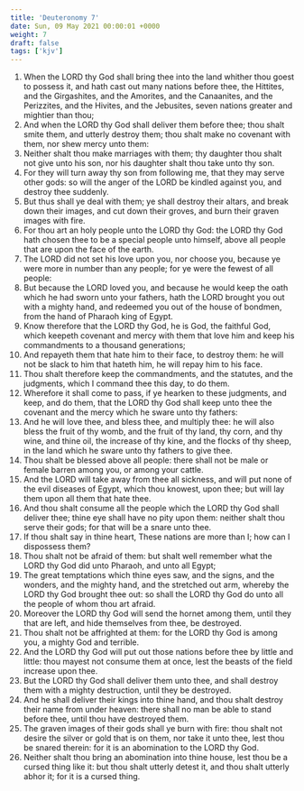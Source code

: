 ```yaml
---
title: 'Deuteronomy 7'
date: Sun, 09 May 2021 00:00:01 +0000
weight: 7
draft: false
tags: ['kjv'] 
---
```


1. When the LORD thy God shall bring thee into the land whither thou goest to possess it, and hath cast out many nations before thee, the Hittites, and the Girgashites, and the Amorites, and the Canaanites, and the Perizzites, and the Hivites, and the Jebusites, seven nations greater and mightier than thou;
2. And when the LORD thy God shall deliver them before thee; thou shalt smite them, and utterly destroy them; thou shalt make no covenant with them, nor shew mercy unto them:
3. Neither shalt thou make marriages with them; thy daughter thou shalt not give unto his son, nor his daughter shalt thou take unto thy son.
4. For they will turn away thy son from following me, that they may serve other gods: so will the anger of the LORD be kindled against you, and destroy thee suddenly.
5. But thus shall ye deal with them; ye shall destroy their altars, and break down their images, and cut down their groves, and burn their graven images with fire.
6. For thou art an holy people unto the LORD thy God: the LORD thy God hath chosen thee to be a special people unto himself, above all people that are upon the face of the earth.
7. The LORD did not set his love upon you, nor choose you, because ye were more in number than any people; for ye were the fewest of all people:
8. But because the LORD loved you, and because he would keep the oath which he had sworn unto your fathers, hath the LORD brought you out with a mighty hand, and redeemed you out of the house of bondmen, from the hand of Pharaoh king of Egypt.
9. Know therefore that the LORD thy God, he is God, the faithful God, which keepeth covenant and mercy with them that love him and keep his commandments to a thousand generations;
10. And repayeth them that hate him to their face, to destroy them: he will not be slack to him that hateth him, he will repay him to his face.
11. Thou shalt therefore keep the commandments, and the statutes, and the judgments, which I command thee this day, to do them.
12. Wherefore it shall come to pass, if ye hearken to these judgments, and keep, and do them, that the LORD thy God shall keep unto thee the covenant and the mercy which he sware unto thy fathers:
13. And he will love thee, and bless thee, and multiply thee: he will also bless the fruit of thy womb, and the fruit of thy land, thy corn, and thy wine, and thine oil, the increase of thy kine, and the flocks of thy sheep, in the land which he sware unto thy fathers to give thee.
14. Thou shalt be blessed above all people: there shall not be male or female barren among you, or among your cattle.
15. And the LORD will take away from thee all sickness, and will put none of the evil diseases of Egypt, which thou knowest, upon thee; but will lay them upon all them that hate thee.
16. And thou shalt consume all the people which the LORD thy God shall deliver thee; thine eye shall have no pity upon them: neither shalt thou serve their gods; for that will be a snare unto thee.
17. If thou shalt say in thine heart, These nations are more than I; how can I dispossess them?
18. Thou shalt not be afraid of them: but shalt well remember what the LORD thy God did unto Pharaoh, and unto all Egypt;
19. The great temptations which thine eyes saw, and the signs, and the wonders, and the mighty hand, and the stretched out arm, whereby the LORD thy God brought thee out: so shall the LORD thy God do unto all the people of whom thou art afraid.
20. Moreover the LORD thy God will send the hornet among them, until they that are left, and hide themselves from thee, be destroyed.
21. Thou shalt not be affrighted at them: for the LORD thy God is among you, a mighty God and terrible.
22. And the LORD thy God will put out those nations before thee by little and little: thou mayest not consume them at once, lest the beasts of the field increase upon thee.
23. But the LORD thy God shall deliver them unto thee, and shall destroy them with a mighty destruction, until they be destroyed.
24. And he shall deliver their kings into thine hand, and thou shalt destroy their name from under heaven: there shall no man be able to stand before thee, until thou have destroyed them.
25. The graven images of their gods shall ye burn with fire: thou shalt not desire the silver or gold that is on them, nor take it unto thee, lest thou be snared therein: for it is an abomination to the LORD thy God.
26. Neither shalt thou bring an abomination into thine house, lest thou be a cursed thing like it: but thou shalt utterly detest it, and thou shalt utterly abhor it; for it is a cursed thing.
